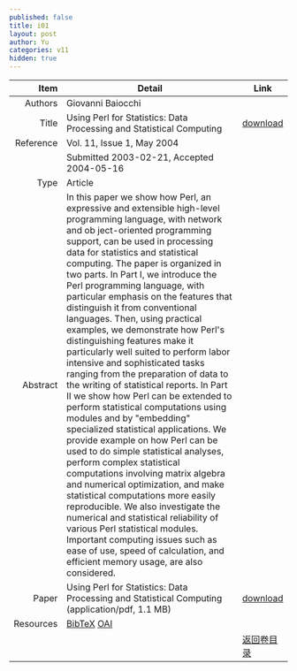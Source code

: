 ```yaml
---
published: false
title: i01
layout: post
author: Yu
categories: v11
hidden: true
---
```


| Item | Detail | Link |
|---:|---|---|
| Authors | Giovanni Baiocchi| |
| Title |Using Perl for Statistics: Data Processing and Statistical Computing | [download](http://www.jstatsoft.org/v11/i01/paper) |
| Reference |Vol. 11, Issue 1, May 2004 | |
| | Submitted 2003-02-21, Accepted 2004-05-16| | 
| Type | Article| |
| Abstract | In this paper we show how Perl, an expressive and extensible high-level programming language, with network and ob ject-oriented programming support, can be used in processing data for statistics and statistical computing. The paper is organized in two parts. In Part I, we introduce the Perl programming language, with particular emphasis on the features that distinguish it from conventional languages. Then, using practical examples, we demonstrate how Perl's distinguishing features make it particularly well suited to perform labor intensive and sophisticated tasks ranging from the preparation of data to the writing of statistical reports. In Part II we show how Perl can be extended to perform statistical computations using modules and by "embedding" specialized statistical applications. We provide example on how Perl can be used to do simple statistical analyses, perform complex statistical computations involving matrix algebra and numerical optimization, and make statistical computations more easily reproducible. We also investigate the numerical and statistical reliability of various Perl statistical modules. Important computing issues such as ease of use, speed of calculation, and efficient memory usage, are also considered.| |
| Paper | Using Perl for Statistics: Data Processing and Statistical Computing  (application/pdf, 1.1 MB)| [download](http://www.jstatsoft.org/v11/i01/paper) |
| Resources | [BibTeX](http://www.jstatsoft.org/v11/i01/bibtex) [OAI](http://www.jstatsoft.org/oai?verb=GetRecord&identifier=oai.jstatsoft/v11/i01&prefix=oai_dc)| |
| |  | [返回卷目录]({{site.baseurl}}/volume/v11.html) |
